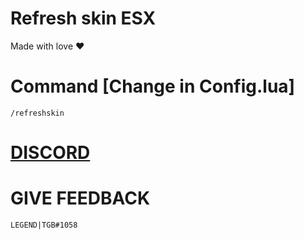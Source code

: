 # Refresh skin ESX
Made with love :heart:

# Command [Change in Config.lua]
`/refreshskin`

# [DISCORD](https://discord.com/invite/ZBhZ3gQbmU)

# GIVE FEEDBACK
`LEGEND|TGB#1058`
